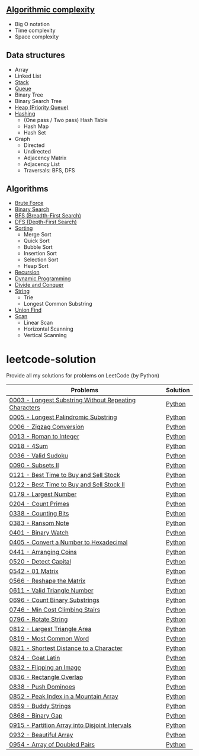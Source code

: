 ## [Algorithmic complexity](https://github.com/heyzunee/data-structures-and-algorithms/issues/1)
* Big O notation
* Time complexity
* Space complexity

## Data structures
* Array
* Linked List
* [Stack]()
* [Queue]()
* Binary Tree
* Binary Search Tree
* [Heap (Priority Queue)]()
* [Hashing]()
  * (One pass / Two pass) Hash Table
  * Hash Map
  * Hash Set
* Graph
  * Directed
  * Undirected
  * Adjacency Matrix
  * Adjacency List
  * Traversals: BFS, DFS

## Algorithms
* [Brute Force]()
* [Binary Search]()
* [BFS (Breadth-First Search)]()
* [DFS (Depth-First Search)]()
* [Sorting]()
  * Merge Sort
  * Quick Sort
  * Bubble Sort
  * Insertion Sort
  * Selection Sort
  * Heap Sort
* [Recursion]()
* [Dynamic Programming]()
* [Divide and Conquer]()
* [String]()
  * Trie
  * Longest Common Substring
* [Union Find]()
* [Scan]()
  * Linear Scan
  * Horizontal Scanning
  * Vertical Scanning

# leetcode-solution
Provide all my solutions for problems on LeetCode (by Python)

|Problems|Solution|
|---|---|
|[0003 - Longest Substring Without Repeating Characters](https://leetcode.com/problems/longest-substring-without-repeating-characters/description/)|[Python](https://github.com/heyzunee/leetcode-solution/blob/main/python/3/lengthOfLongestSubstring.py)|
|[0005 - Longest Palindromic Substring](https://leetcode.com/problems/longest-palindromic-substring/description/)|[Python](https://github.com/heyzunee/leetcode-solution/blob/main/python/5/longestPalindrome.py)|
|[0006 - Zigzag Conversion](https://leetcode.com/problems/zigzag-conversion/description/)|[Python](https://github.com/heyzunee/leetcode-solution/blob/main/python/6/convert.py)|
|[0013 - Roman to Integer](https://leetcode.com/problems/roman-to-integer/description/)|[Python](https://github.com/heyzunee/leetcode-solution/blob/main/python/13/romanToInt.py)|
|[0018 - 4Sum](https://leetcode.com/problems/4-sum/description/)|[Python](https://github.com/heyzunee/leetcode-solution/blob/main/python/18/fourSum.py)|
|[0036 - Valid Sudoku](https://leetcode.com/problems/valid-sudoku/description/)|[Python](https://github.com/heyzunee/leetcode-solution/blob/main/python/36/isValidSudoku.py)|
|[0090 - Subsets II](https://leetcode.com/problems/valid-sudoku-ii/description/)|[Python](https://github.com/heyzunee/leetcode-solution/blob/main/python/90/subsetsWithDup.py)|
|[0121 - Best Time to Buy and Sell Stock](https://leetcode.com/problems/best-time-to-buy-and-sell-stock/description/)|[Python](https://github.com/heyzunee/leetcode-solution/blob/main/python/121/maxProfit.py)|
|[0122 - Best Time to Buy and Sell Stock II](https://leetcode.com/problems/best-time-to-buy-and-sell-stockk-ii/description/)|[Python](https://github.com/heyzunee/leetcode-solution/blob/main/python/122/maxProfit.py)|
|[0179 - Largest Number](https://leetcode.com/problems/large-number/description/)|[Python](https://github.com/heyzunee/leetcode-solution/blob/main/python/179/largestNumber.py)|
|[0204 - Count Primes](https://leetcode.com/problems/count-primes/description/)|[Python](https://github.com/heyzunee/leetcode-solution/blob/main/python/204/countPrimes.py)|
|[0338 - Counting Bits](https://leetcode.com/problems/counting-bits/description/)|[Python](https://github.com/heyzunee/leetcode-solution/blob/main/python/338/countBits.py)|
|[0383 - Ransom Note](https://leetcode.com/problems/ransom-note/description/)|[Python](https://github.com/heyzunee/leetcode-solution/blob/main/python/383/canConstruct.py)|
|[0401 - Binary Watch](https://leetcode.com/problems/binary-watch/description/)|[Python](https://github.com/heyzunee/leetcode-solution/blob/main/python/401/readBinaryWatch.py)|
|[0405 - Convert a Number to Hexadecimal](https://leetcode.com/problems/convert-a-number-to-hexadecimal/description/)|[Python](https://github.com/heyzunee/leetcode-solution/blob/main/python/405/toHex.py)|
|[0441 - Arranging Coins](https://leetcode.com/problems/arranging-coins/description/)|[Python](https://github.com/heyzunee/leetcode-solution/blob/main/python/441/arrangeCoins.py)|
|[0520 - Detect Capital](https://leetcode.com/problems/detect-capital/description/)|[Python](https://github.com/heyzunee/leetcode-solution/blob/main/python/520/detectCapitalUse.py)|
|[0542 - 01 Matrix](https://leetcode.com/problems/01-matrix/description/)|[Python](https://github.com/heyzunee/leetcode-solution/blob/main/python/542/updateMatrix.py)|
|[0566 - Reshape the Matrix](https://leetcode.com/problems/reshape-the-matrix/description/)|[Python](https://github.com/heyzunee/leetcode-solution/blob/main/python/566/matrixReshape.py)|
|[0611 - Valid Triangle Number](https://leetcode.com/problems/valid-triangle-number/description/)|[Python](https://github.com/heyzunee/leetcode-solution/blob/main/python/611/triangleNumber.py)|
|[0696 - Count Binary Substrings](https://leetcode.com/problems/count-binary-substrings/description/)|[Python](https://github.com/heyzunee/leetcode-solution/blob/main/python/696/countBinarySubstrings.py)|
|[0746 - Min Cost Climbing Stairs](https://leetcode.com/problems/min-cocst-climbing-stairs/description/)|[Python](https://github.com/heyzunee/leetcode-solution/blob/main/python/746/minCostClimbingStairs.py)|
|[0796 - Rotate String](https://leetcode.com/problems/rotate-string/description/)|[Python](https://github.com/heyzunee/leetcode-solution/blob/main/python/796/rotateString.py)|
|[0812 - Largest Triangle Area](https://leetcode.com/problems/largest-triangle-area/description/)|[Python](https://github.com/heyzunee/leetcode-solution/blob/main/python/812/largestTriangleArea.py)|
|[0819 - Most Common Word](https://leetcode.com/problems/most-common-word/description/)|[Python](https://github.com/heyzunee/leetcode-solution/blob/main/python/819/mostCommonWord.py)|
|[0821 - Shortest Distance to a Character](https://leetcode.com/problems/shortest-distances-to-a-character/description/)|[Python](https://github.com/heyzunee/leetcode-solution/blob/main/python/821/shortestToChar.py)|
|[0824 - Goat Latin](https://leetcode.com/problems/goat-latin/description/)|[Python](https://github.com/heyzunee/leetcode-solution/blob/main/python/824/toGoatLatin.py)|
|[0832 - Flipping an Image](https://leetcode.com/problems/flipping-an-image/description/)|[Python](https://github.com/heyzunee/leetcode-solution/blob/main/python/832/flipAndInvertImage.py)|
|[0836 - Rectangle Overlap](https://leetcode.com/problems/rectangle-overlap/description/)|[Python](https://github.com/heyzunee/leetcode-solution/blob/main/python/836/isRectangleOverlap.py)|
|[0838 - Push Dominoes](https://leetcode.com/problems/push-dominoes/description/)|[Python](https://github.com/heyzunee/leetcode-solution/blob/main/python/838/pushDominoes.py)|
|[0852 - Peak Index in a Mountain Array](https://leetcode.com/problems/peak-index-in-a-mountain-array/description/)|[Python](https://github.com/heyzunee/leetcode-solution/blob/main/python/852/peakIndexInMountainArray.py)|
|[0859 - Buddy Strings](https://leetcode.com/problems/buddy-strings/description/)|[Python](https://github.com/heyzunee/leetcode-solution/blob/main/python/859/buddyStrings.py)|
|[0868 - Binary Gap](https://leetcode.com/problems/binary-gap/description/)|[Python](https://github.com/heyzunee/leetcode-solution/blob/main/python/868/binaryGap.py)|
|[0915 - Partition Array into Disjoint Intervals](https://leetcode.com/problems/partition-array-into-disjoint-intervals/description/)|[Python](https://github.com/heyzunee/leetcode-solution/blob/main/python/915/partitionDisjoint.py)|
|[0932 - Beautiful Array](https://leetcode.com/problems/beautiful-array/description/)|[Python](https://github.com/heyzunee/leetcode-solution/blob/main/python/932/beautifulArray.py)|
|[0954 - Array of Doubled Pairs](https://leetcode.com/problems/array-of-doubled-pairs/description/)|[Python](https://github.com/heyzunee/leetcode-solution/blob/main/python/954/canReorderDoubled.py)|
